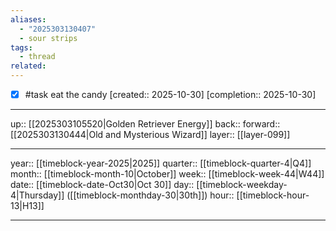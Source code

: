 ```yaml
---
aliases:
  - "2025303130407"
  - sour strips
tags:
  - thread
related:
---
```


- [x] #task eat the candy  [created:: 2025-10-30]  [completion:: 2025-10-30]

***

up:: [[2025303105520|Golden Retriever Energy]]
back:: 
forward:: [[2025303130444|Old and Mysterious Wizard]]
layer:: [[layer-099]]

***

year:: [[timeblock-year-2025|2025]]
quarter:: [[timeblock-quarter-4|Q4]]
month:: [[timeblock-month-10|October]]
week:: [[timeblock-week-44|W44]]
date:: [[timeblock-date-Oct30|Oct 30]]
day:: [[timeblock-weekday-4|Thursday]] ([[timeblock-monthday-30|30th]])
hour:: [[timeblock-hour-13|H13]]

***
